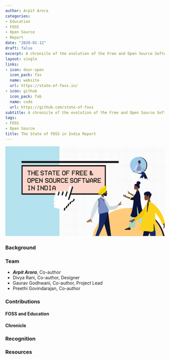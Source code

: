 ```yaml
---
author: Arpit Arora
categories:
- Education
- FOSS
- Open Source
- Report
date: "2020-01-12"
draft: false
excerpt: A chronicle of the evolution of the Free and Open Source Software (FOSS) ecosystem in India. Identifying key stakeholders, their challenges & recommendations to support the growth of a healthy community.
layout: single
links:
- icon: door-open
  icon_pack: fas
  name: website
  url: https://state-of-foss.in/
- icon: github
  icon_pack: fab
  name: code
  url: https://github.com/state-of-foss
subtitle: A chronicle of the evolution of the Free and Open Source Software (FOSS) ecosystem in India. Identifying key stakeholders, their challenges & recommendations to support the growth of a healthy community.
tags:
- FOSS
- Open Source
title: The State of FOSS in India Report
---
```


![FOSS logo](foss.png)

### Background


### Team

- **_Arpit Arora_**, Co-author
- Divya Rani, Co-author, Designer
- Gaurav Godhwani, Co-author, Project Lead
- Preethi Govindarajan, Co-author

### Contributions


#### FOSS and Education


#### Chronicle


### Recognition


### Resources

